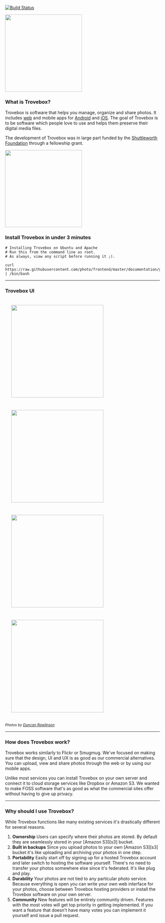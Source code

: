 [![Build Status](https://travis-ci.org/photo/frontend.svg?branch=master)](http://travis-ci.org/photo/frontend)

<img src="https://raw.githubusercontent.com/photo/frontend/master/files/creative/logo.png" width="250">

### What is Trovebox?
Trovebox is software that helps you manage, organize and share photos. It includes [web](https://github.com/photo/frontend) and mobile apps for [Android](https://github.com/photo/mobile-android) and [iOS](https://github.com/photo/mobile-ios). The goal of Trovebox is to be software which people love to use and helps them preserve their digital media files.

The development of Trovebox was in large part funded by the [Shuttleworth Foundation](https://www.shuttleworthfoundation.org/) through a fellowship grant.

<img src="https://raw.githubusercontent.com/photo/frontend/master/files/creative/shuttleworth-funded.png" width="250">

### Install Trovebox in under 3 minutes

    # Installing Trovebox on Ubuntu and Apache
    # Run this from the command line as root.
    # As always, view any script before running it ;).

    curl https://raw.githubusercontent.com/photo/frontend/master/documentation/guides/InstallationUbuntuApache.sh | /bin/bash

----------------------------------------

### Trovebox UI

<a href="https://raw.githubusercontent.com/photo/frontend/master/files/creative/screenshots/web/gallery.jpg"><img src="https://raw.githubusercontent.com/photo/frontend/master/files/creative/screenshots/web/gallery-t.jpg" width="300" hspace="20" vspace="20"></a>
<a href="https://raw.githubusercontent.com/photo/frontend/master/files/creative/screenshots/web/lightbox.jpg"><img src="https://raw.githubusercontent.com/photo/frontend/master/files/creative/screenshots/web/lightbox-t.jpg" width="300" hspace="20" vspace="20"></a>
<a href="https://raw.githubusercontent.com/photo/frontend/master/files/creative/screenshots/web/detail.jpg"><img src="https://raw.githubusercontent.com/photo/frontend/master/files/creative/screenshots/web/detail-t.jpg" width="300" hspace="20" vspace="20"></a>
<a href="https://raw.githubusercontent.com/photo/frontend/master/files/creative/screenshots/web/upload.jpg"><img src="https://raw.githubusercontent.com/photo/frontend/master/files/creative/screenshots/web/upload-t.jpg" width="300" hspace="20" vspace="20"></a>

*<sub>Photos by [Duncan Rawlinson](http://duncan.co/)</sub>*

----------------------------------------

### How does Trovebox work?

Trovebox works similarly to Flickr or Smugmug. We've focused on making sure that the design, UI and UX is as good as our commercial alternatives. You can upload, view and share photos through the web or by using our mobile apps.

Unlike most services you can install Trovebox on your own server and connect it to cloud storage services like Dropbox or Amazon S3. We wanted to make FOSS software that's as good as what the commercial sites offer without having to give up privacy.

----------------------------------------

### Why should I use Trovebox?

While Trovebox functions like many existing services it's drastically different for several reasons.

1.  **Ownership**
    Users can specify where their photos are stored. By default they are seamlessly stored in your [Amazon S3][s3] bucket.
1.  **Built in backups**
    Since you upload photos to your own [Amazon S3][s3] bucket it's like uploading and archiving your photos in one step.
1.  **Portability**
    Easily start off by signing up for a hosted Trovebox account and later switch to hosting the software yourself. There's no need to transfer your photos somewhere else since it's federated. It's like plug and play.
1.  **Durability**
    Your photos are not tied to any particular photo service. Because everything is open you can write your own web interface for your photos, choose between Trovebox hosting providers or install the Trovebox software on your own server.
1.  **Community**
    New features will be entirely community driven. Features with the most votes will get top priority in getting implemented. If you want a feature that doesn't have many votes you can implement it yourself and issue a pull request.
